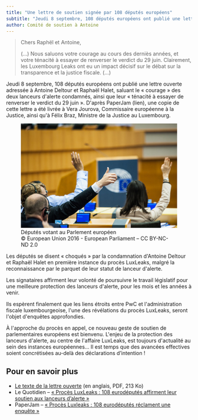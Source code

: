 ```yaml
---
title: "Une lettre de soutien signée par 108 députés européens"
subtitle: "Jeudi 8 septembre, 108 députés européens ont publié une lettre ouverte adressée à Antoine Deltour et Raphaël Halet"
author: Comité de soutien à Antoine
---
```


> Chers Raphël et Antoine,
>
> (…) Nous saluons votre courage au cours des derniès années, et votre ténacité à essayer de renverser le verdict du 29 juin. Clairement, les Luxembourg Leaks ont eu un impact décisif sur le débat sur la transparence et la justice fiscale. (…)

Jeudi 8 septembre, 108 députés européens ont publié une lettre ouverte adressée à Antoine Deltour et Raphaël Halet, saluant le «&nbsp;courage&nbsp;» des deux lanceurs d'alerte condamnés, ainsi que leur «&nbsp;ténacité à essayer de renverser le verdict du 29 juin&nbsp;». D'après PaperJam (lien), une copie de cette lettre a été livrée à Vera Jourova, Commissaire européenne à la Justice, ainsi qu'à Félix Braz, Ministre de la Justice au Luxembourg.

<figure>
  <img src="/images/news/2016-09-12-ep.jpg" alt="Des députés votent au parlement européens, pouce levé"/>
  <figcaption>Députés votant au Parlement européen<br/>&copy; European Union 2016 - European Parliament – CC BY-NC-ND 2.0</figcaption>
</figure>

Les députés se disent «&nbsp;choqués&nbsp;» par la condamnation d'Antoine Deltour et Raphaël Halet en première instance du procès LuxLeaks, malgré la reconnaissance par le parquet de leur statut de lanceur d'alerte.


Les signataires affirment leur volonté de poursuivre le travail législatif pour une meilleure protection des lanceurs d'alerte, pour les mois et les années à venir.

Ils espèrent finalement que les liens étroits entre PwC et l'administration fiscale luxembourgeoise, l'une des révélations du procès LuxLeaks, seront l'objet d'enquêtes approfondies.

À l'approche du procès en appel, ce nouveau geste de soutien de parlementaires européens est bienvenu. L'enjeu de la protection des lanceurs d'alerte, au centre de l'affaire LuxLeaks, est toujours d'actualité au sein des instances européennes… Il est temps que des avancées effectives soient concrétisées au-delà des déclarations d’intention&nbsp;!



## Pour en savoir plus

 * [Le texte de la lettre ouverte](/docs/news/2016-09-08-Letter-Deltour-Halet.pdf) (en anglais, PDF, 213 Ko)
 * Le Quotidien&nbsp;– [«&nbsp;Procès LuxLeaks&nbsp;: 108 eurodéputés affirment leur soutien aux lanceurs d’alerte&nbsp;»](http://www.lequotidien.lu/a-la-une/proces-luxleaks-102-eurodeputes-affirment-leur-soutien-aux-lanceurs-dalerte/)
 * PaperJam&nbsp;– [«&nbsp;Procès Luxleaks&nbsp;: 108 eurodéputés réclament une enquête&nbsp;»](http://paperjam.lu/news/108-eurodeputes-reclament-une-enquete)
